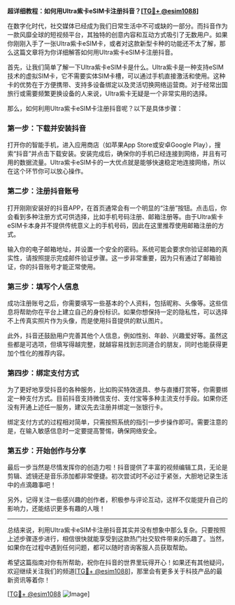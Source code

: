 **超详细教程：如何用Ultra紫卡eSIM卡注册抖音？[[TG💪+ @esim1088](https://t.me/s/esim1088)]**

在数字化时代，社交媒体已经成为我们日常生活中不可或缺的一部分。而抖音作为一款风靡全球的短视频平台，其独特的创意内容和互动方式吸引了无数用户。如果你刚刚入手了一张Ultra紫卡eSIM卡，或者对这款新型卡种的功能还不太了解，那么这篇文章将为你详细解答如何用Ultra紫卡eSIM卡注册抖音。

首先，让我们简单了解一下Ultra紫卡eSIM卡是什么。Ultra紫卡是一种支持eSIM技术的虚拟SIM卡，它不需要实体SIM卡槽，可以通过手机直接激活和使用。这种卡的优势在于方便携带、支持多设备绑定以及灵活切换网络运营商。对于经常出国旅行或需要频繁更换设备的人来说，Ultra紫卡无疑是一个非常实用的选择。

那么，如何利用Ultra紫卡eSIM卡注册抖音呢？以下是具体步骤：

### 第一步：下载并安装抖音

打开你的智能手机，进入应用商店（如苹果App Store或安卓Google Play），搜索“抖音”并点击下载安装。安装完成后，确保你的手机已经连接到网络，并且有可用的数据流量。Ultra紫卡eSIM卡的一大优点就是能够快速稳定地连接网络，所以在这个环节你可以放心操作。

### 第二步：注册抖音账号

打开刚刚安装好的抖音APP，在首页通常会有一个明显的“注册”按钮。点击后，你会看到多种注册方式可供选择，比如手机号码注册、邮箱注册等。由于Ultra紫卡eSIM卡本身并不提供传统意义上的手机号码，因此在这里推荐使用邮箱注册的方式。

输入你的电子邮箱地址，并设置一个安全的密码。系统可能会要求你验证邮箱的真实性，请按照提示完成邮件验证步骤。这一步非常重要，因为只有通过了邮箱验证，你的抖音账号才能正常使用。

### 第三步：填写个人信息

成功注册账号之后，你需要填写一些基本的个人资料，包括昵称、头像等。这些信息将帮助你在平台上建立自己的身份标识。如果你想保持一定的隐私性，可以选择不上传真实照片作为头像，而是使用抖音提供的默认图片。

此外，抖音还鼓励用户完善其他个人信息，例如性别、年龄、兴趣爱好等。虽然这些都是可选项，但填写得越完整，就越容易找到志同道合的朋友，同时也能获得更加个性化的推荐内容。

### 第四步：绑定支付方式

为了更好地享受抖音的各种服务，比如购买特效道具、参与直播打赏等，你需要绑定一种支付方式。目前抖音支持微信支付、支付宝等多种主流支付手段。如果你还没有开通上述任一服务，建议先去注册并绑定一张银行卡。

绑定支付方式的过程相对简单，只需按照系统的指引一步步操作即可。需要注意的是，在输入敏感信息时一定要提高警惕，确保网络安全。

### 第五步：开始创作与分享

最后一步当然是尽情发挥你的创造力啦！抖音提供了丰富的视频编辑工具，无论是剪辑、滤镜还是音乐添加都非常便捷。初次尝试时不必过于紧张，大胆地记录生活中的点滴趣事吧！

另外，记得关注一些感兴趣的创作者，积极参与评论互动，这样不仅能提升自己的影响力，还能结识更多有趣的人哦！

---

总结来说，利用Ultra紫卡eSIM卡注册抖音其实并没有想象中那么复杂。只要按照上述步骤逐步进行，相信很快就能享受到这款热门社交软件带来的乐趣了。当然，如果你在过程中遇到任何问题，都可以随时咨询客服人员获取帮助。

希望这篇指南对你有所帮助，祝你在抖音的世界里玩得开心！如果还有其他疑问，欢迎继续关注我们的频道[[TG💪+ @esim1088](https://t.me/s/esim1088)]，那里会有更多关于科技产品的最新资讯等着你！

[[TG💪+ @esim1088](https://t.me/s/esim1088) ![Image](https://i.postimg.cc/4NQfJmqS/Snipaste-2025-05-13-00-14-12.png)]